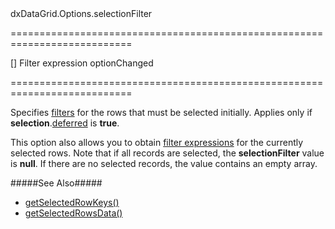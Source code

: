 <!--id-->dxDataGrid.Options.selectionFilter<!--/id-->
===========================================================================
<!--default-->[]<!--/default-->
<!--type-->Filter expression<!--/type-->
<!--firedEvents-->optionChanged<!--/firedEvents-->
===========================================================================

<!--shortDescription-->
Specifies [filters](/Documentation/Guide/Data_Layer/Data_Layer/#Reading_Data/Filtering) for the rows that must be selected initially. Applies only if **selection**.[deferred]({basewidgetpath}/Configuration/selection/#deferred) is **true**.
<!--/shortDescription-->

<!--fullDescription-->
This option also allows you to obtain [filter expressions](/Documentation/Guide/Data_Layer/Data_Layer/#Reading_Data/Filtering) for the currently selected rows. Note that if all records are selected, the **selectionFilter** value is **null**. If there are no selected records, the value contains an empty array.

#####See Also#####
- [getSelectedRowKeys()]({basewidgetpath}/Methods/#getSelectedRowKeys)
- [getSelectedRowsData()]({basewidgetpath}/Methods/#getSelectedRowsData)
<!--/fullDescription-->
